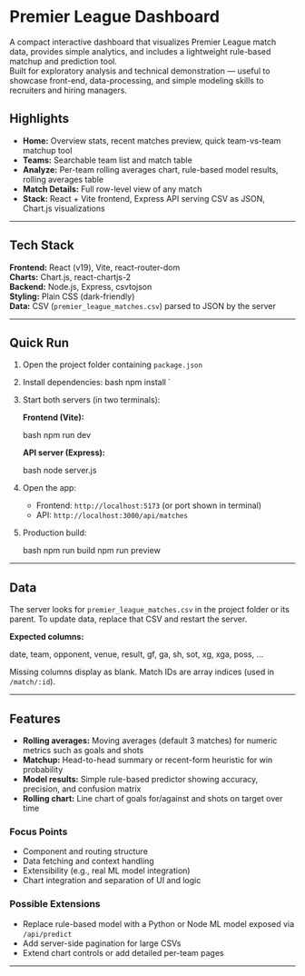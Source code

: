 
# Premier League Dashboard

A compact interactive dashboard that visualizes Premier League match data, provides simple analytics, and includes a lightweight rule-based matchup and prediction tool.  
Built for exploratory analysis and technical demonstration — useful to showcase front-end, data-processing, and simple modeling skills to recruiters and hiring managers.



## Highlights

- **Home:** Overview stats, recent matches preview, quick team-vs-team matchup tool  
- **Teams:** Searchable team list and match table  
- **Analyze:** Per-team rolling averages chart, rule-based model results, rolling averages table  
- **Match Details:** Full row-level view of any match  
- **Stack:** React + Vite frontend, Express API serving CSV as JSON, Chart.js visualizations

---

## Tech Stack

**Frontend:** React (v19), Vite, react-router-dom  
**Charts:** Chart.js, react-chartjs-2  
**Backend:** Node.js, Express, csvtojson  
**Styling:** Plain CSS (dark-friendly)  
**Data:** CSV (`premier_league_matches.csv`) parsed to JSON by the server

---

## Quick Run

1. Open the project folder containing `package.json`

2. Install dependencies:
   bash
   npm install
`

3. Start both servers (in two terminals):

   **Frontend (Vite):**

   bash
   npm run dev
   

   **API server (Express):**

   bash
   node server.js
   

4. Open the app:

   * Frontend: `http://localhost:5173` (or port shown in terminal)
   * API: `http://localhost:3000/api/matches`

5. Production build:

   bash
   npm run build
   npm run preview
   

---

## Data

The server looks for `premier_league_matches.csv` in the project folder or its parent.
To update data, replace that CSV and restart the server.

**Expected columns:**


date, team, opponent, venue, result, gf, ga, sh, sot, xg, xga, poss, ...


Missing columns display as blank. Match IDs are array indices (used in `/match/:id`).

---

## Features

* **Rolling averages:** Moving averages (default 3 matches) for numeric metrics such as goals and shots
* **Matchup:** Head-to-head summary or recent-form heuristic for win probability
* **Model results:** Simple rule-based predictor showing accuracy, precision, and confusion matrix
* **Rolling chart:** Line chart of goals for/against and shots on target over time




### Focus Points

* Component and routing structure
* Data fetching and context handling
* Extensibility (e.g., real ML model integration)
* Chart integration and separation of UI and logic

### Possible Extensions

* Replace rule-based model with a Python or Node ML model exposed via `/api/predict`
* Add server-side pagination for large CSVs
* Extend chart controls or add detailed per-team pages

---



